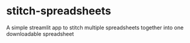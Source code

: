 # stitch-spreadsheets
A simple streamlit app to stitch multiple spreadsheets together into one downloadable spreadsheet
